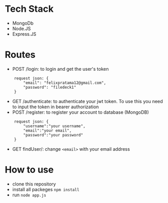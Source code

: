 # Tech Stack

- MongoDb
- Node.JS
- Express.JS

# Routes

- POST /login: to login and get the user's token
```
    request json: {
        "email": "felixpratama12@gmail.com",
        "password": "filedeck1"
    }
```
- GET /authenticate: to authenticate your jwt token. To use this you need to input the token in bearer authorization
- POST /register: to register your account to database (MongoDB)
```
    request json: {
        "username":"your username",
        "email":"your email",
        "password":"your password"
    }
```
- GET findUser/<email>: change `<email>` with your email address


# How to use

- clone this repository
- install all packeges `npm install`
- run `node app.js`

